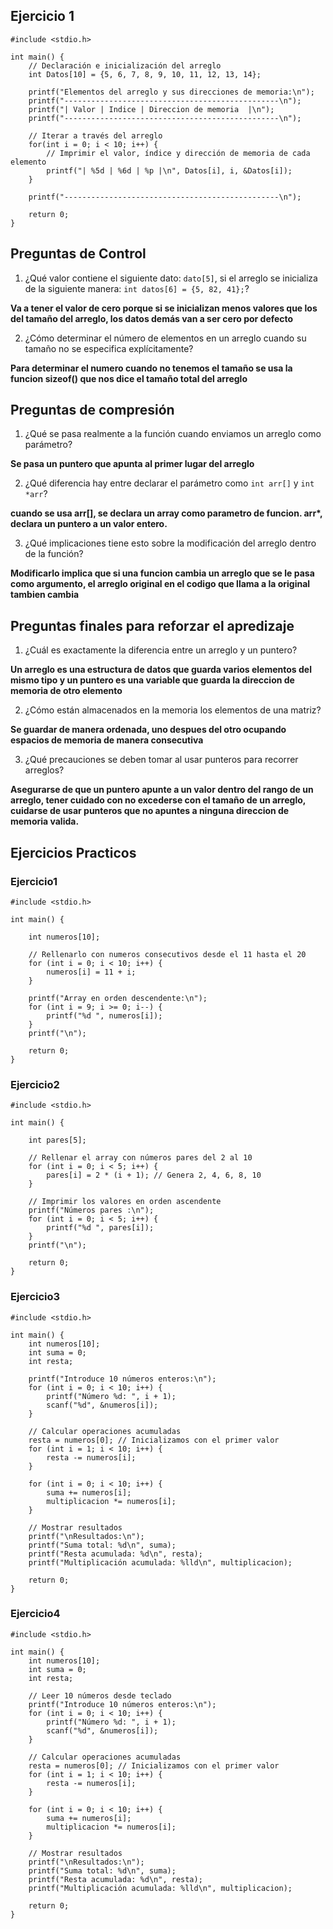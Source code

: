 ## Ejercicio 1 ##

``` 
#include <stdio.h>

int main() {
    // Declaración e inicialización del arreglo
    int Datos[10] = {5, 6, 7, 8, 9, 10, 11, 12, 13, 14};
    
    printf("Elementos del arreglo y sus direcciones de memoria:\n");
    printf("------------------------------------------------\n");
    printf("| Valor | Indice | Direccion de memoria  |\n");
    printf("------------------------------------------------\n");
    
    // Iterar a través del arreglo
    for(int i = 0; i < 10; i++) {
        // Imprimir el valor, índice y dirección de memoria de cada elemento
        printf("| %5d | %6d | %p |\n", Datos[i], i, &Datos[i]);
    }
    
    printf("------------------------------------------------\n");
    
    return 0;
}
```




## Preguntas de Control ##
1. ¿Qué valor contiene el siguiente dato: `dato[5]`, si el arreglo se inicializa de la siguiente manera: `int datos[6] = {5, 82, 41};`?

__Va a tener el valor de cero porque si se inicializan menos valores que los del tamaño del arreglo, los datos demás van a ser cero por defecto__

2. ¿Cómo determinar el número de elementos en un arreglo cuando su tamaño no se especifica explícitamente?

__Para determinar el numero cuando no tenemos el tamaño se usa la funcion sizeof() que nos dice el tamaño total del arreglo__

## Preguntas de compresión ##

1. ¿Qué se pasa realmente a la función cuando enviamos un arreglo como parámetro?

__Se pasa un puntero que apunta al primer lugar del arreglo__

2. ¿Qué diferencia hay entre declarar el parámetro como `int arr[]` y `int *arr`?

__cuando se usa arr[], se declara un array como parametro de funcion. arr*, declara un puntero a un valor entero.__

3. ¿Qué implicaciones tiene esto sobre la modificación del arreglo dentro de la función?

__Modificarlo implica que si una funcion cambia un arreglo que se le pasa como argumento, el arreglo original en el codigo que llama a la original tambien cambia__

## Preguntas finales para reforzar el apredizaje ##

1. ¿Cuál es exactamente la diferencia entre un arreglo y un puntero?

__Un arreglo es una estructura de datos que guarda varios elementos del mismo tipo y un puntero es una variable que guarda la direccion de memoria de otro elemento__

2. ¿Cómo están almacenados en la memoria los elementos de una matriz?

__Se guardar de manera ordenada, uno despues del otro ocupando espacios de memoria de manera consecutiva__

3. ¿Qué precauciones se deben tomar al usar punteros para recorrer arreglos?

__Asegurarse de que un puntero apunte a un valor dentro del rango de un arreglo, tener cuidado con no excederse con el tamaño de un arreglo, cuidarse de usar punteros que no apuntes a ninguna direccion de memoria valida.__

## Ejercicios Practicos ##
### Ejercicio1 ###

```
#include <stdio.h>

int main() {
    
    int numeros[10];
    
    // Rellenarlo con numeros consecutivos desde el 11 hasta el 20
    for (int i = 0; i < 10; i++) {
        numeros[i] = 11 + i;
    }
    
    printf("Array en orden descendente:\n");
    for (int i = 9; i >= 0; i--) {
        printf("%d ", numeros[i]);
    }
    printf("\n");
    
    return 0;
}
```
### Ejercicio2 ###

```
#include <stdio.h>

int main() {
    
    int pares[5];
    
    // Rellenar el array con números pares del 2 al 10
    for (int i = 0; i < 5; i++) {
        pares[i] = 2 * (i + 1); // Genera 2, 4, 6, 8, 10
    }
    
    // Imprimir los valores en orden ascendente
    printf("Números pares :\n");
    for (int i = 0; i < 5; i++) {
        printf("%d ", pares[i]);
    }
    printf("\n");
    
    return 0;
}
```

### Ejercicio3 ###

```
#include <stdio.h>

int main() {
    int numeros[10];
    int suma = 0;
    int resta;
    
    printf("Introduce 10 números enteros:\n");
    for (int i = 0; i < 10; i++) {
        printf("Número %d: ", i + 1);
        scanf("%d", &numeros[i]);
    }
    
    // Calcular operaciones acumuladas
    resta = numeros[0]; // Inicializamos con el primer valor
    for (int i = 1; i < 10; i++) {
        resta -= numeros[i];
    }
    
    for (int i = 0; i < 10; i++) {
        suma += numeros[i];
        multiplicacion *= numeros[i];
    }
    
    // Mostrar resultados
    printf("\nResultados:\n");
    printf("Suma total: %d\n", suma);
    printf("Resta acumulada: %d\n", resta);
    printf("Multiplicación acumulada: %lld\n", multiplicacion);
    
    return 0;
}
```
### Ejercicio4 ###

```
#include <stdio.h>

int main() {
    int numeros[10];
    int suma = 0;
    int resta;
    
    // Leer 10 números desde teclado
    printf("Introduce 10 números enteros:\n");
    for (int i = 0; i < 10; i++) {
        printf("Número %d: ", i + 1);
        scanf("%d", &numeros[i]);
    }
    
    // Calcular operaciones acumuladas
    resta = numeros[0]; // Inicializamos con el primer valor
    for (int i = 1; i < 10; i++) {
        resta -= numeros[i];
    }
    
    for (int i = 0; i < 10; i++) {
        suma += numeros[i];
        multiplicacion *= numeros[i];
    }
    
    // Mostrar resultados
    printf("\nResultados:\n");
    printf("Suma total: %d\n", suma);
    printf("Resta acumulada: %d\n", resta);
    printf("Multiplicación acumulada: %lld\n", multiplicacion);
    
    return 0;
}
```